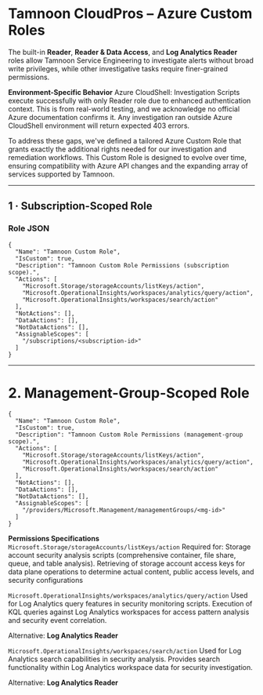 # Tamnoon CloudPros – Azure Custom Roles

The built-in **Reader**, **Reader & Data Access**, and **Log Analytics Reader** roles allow Tamnoon Service Engineering to investigate alerts without broad write privileges, while other investigative tasks require finer-grained permissions.

**Environment-Specific Behavior**
Azure CloudShell: Investigation Scripts execute successfully with only Reader role due to enhanced authentication context. This is from real-world testing, and we acknowledge no official Azure documentation confirms it. Any investigation ran outside Azure CloudShell environment will return expected 403 errors.  

To address these gaps, we've defined a tailored Azure Custom Role that grants exactly the additional rights needed for our investigation and remediation workflows. This Custom Role is designed to evolve over time, ensuring compatibility with Azure API changes and the expanding array of services supported by Tamnoon.

---

## 1 · Subscription-Scoped Role

### Role JSON

```jsonc
{
  "Name": "Tamnoon Custom Role",
  "IsCustom": true,
  "Description": "Tamnoon Custom Role Permissions (subscription scope).",
  "Actions": [
    "Microsoft.Storage/storageAccounts/listKeys/action",
    "Microsoft.OperationalInsights/workspaces/analytics/query/action",
    "Microsoft.OperationalInsights/workspaces/search/action"
  ],
  "NotActions": [],
  "DataActions": [],
  "NotDataActions": [],
  "AssignableScopes": [
    "/subscriptions/<subscription-id>"
  ]
}
```
----

# 2. Management-Group-Scoped Role
```jsonc
{
  "Name": "Tamnoon Custom Role",
  "IsCustom": true,
  "Description": "Tamnoon Custom Role Permissions (management-group scope).",
  "Actions": [
    "Microsoft.Storage/storageAccounts/listKeys/action",
    "Microsoft.OperationalInsights/workspaces/analytics/query/action",
    "Microsoft.OperationalInsights/workspaces/search/action"
  ],
  "NotActions": [],
  "DataActions": [],
  "NotDataActions": [],
  "AssignableScopes": [
    "/providers/Microsoft.Management/managementGroups/<mg-id>"
  ]
}
```


**Permissions Specifications**
`Microsoft.Storage/storageAccounts/listKeys/action`
Required for: Storage account security analysis scripts (comprehensive container, file share, queue, and table analysis). Retrieving of storage account access keys for data plane operations to determine actual content, public access levels, and security configurations



`Microsoft.OperationalInsights/workspaces/analytics/query/action`
Used for Log Analytics query features in security monitoring scripts. Execution of KQL queries against Log Analytics workspaces for access pattern analysis and security event correlation. 

Alternative: **Log Analytics Reader**

`Microsoft.OperationalInsights/workspaces/search/action`
Used for Log Analytics search capabilities in security analysis. Provides search functionality within Log Analytics workspace data for security investigation. 

Alternative: **Log Analytics Reader**
